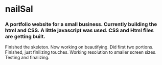 # nailSal
### A portfolio website for a small business. Currently building the html and CSS. A little javascript was used. CSS and Html files are getting built.
Finished the skeleton. Now working on beautifying. Did first two portions. Finished, just finilizing touches. Working resolution to smaller screen sizes. Testing and finalizing.
